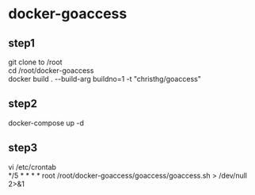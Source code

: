 # docker-goaccess

## step1
git clone to /root  
cd /root/docker-goaccess  
docker build . --build-arg buildno=1 -t "christhg/goaccess"

## step2
docker-compose up -d

## step3 
vi /etc/crontab  
*/5 * * * * root /root/docker-goaccess/goaccess/goaccess.sh > /dev/null 2>&1
